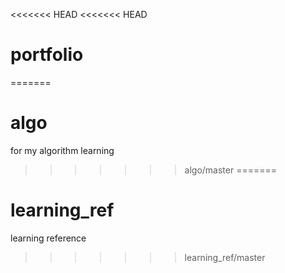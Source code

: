 <<<<<<< HEAD
<<<<<<< HEAD
# portfolio
=======
# algo
for my algorithm learning
>>>>>>> algo/master
=======
# learning_ref
learning reference
>>>>>>> learning_ref/master
